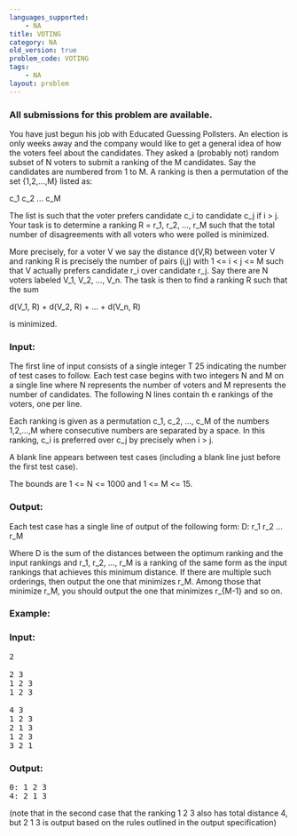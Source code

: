 ```yaml
---
languages_supported:
    - NA
title: VOTING
category: NA
old_version: true
problem_code: VOTING
tags:
    - NA
layout: problem
---
```

###  All submissions for this problem are available. 

You have just begun his job with Educated Guessing Pollsters. An election is only weeks away and the company would like to get a general idea of how the voters feel about the candidates. They asked a (probably not) random subset of N voters to submit a ranking of the M candidates. Say the candidates are numbered from 1 to M. A ranking is then a permutation of the set {1,2,...,M} listed as:

c\_1 c\_2 ... c\_M

The list is such that the voter prefers candidate c\_i to candidate c\_j if i &gt; j. Your task is to determine a ranking R = r\_1, r\_2, ..., r\_M such that the total number of disagreements with all voters who were polled is minimized.

More precisely, for a voter V we say the distance d(V,R) between voter V and ranking R is precisely the number of pairs (i,j) with 1 &lt;= i &lt; j &lt;= M such that V actually prefers candidate r\_i over candidate r\_j. Say there are N voters labeled V\_1, V\_2, ..., V\_n. The task is then to find a ranking R such that the sum

d(V\_1, R) + d(V\_2, R) + ... + d(V\_n, R)

is minimized.

### Input:

The first line of input consists of a single integer T 25 indicating the number of test cases to follow. Each test case begins with two integers N and M on a single line where N represents the number of voters and M represents the number of candidates. The following N lines contain th e rankings of the voters, one per line.

Each ranking is given as a permutation c\_1, c\_2, ..., c\_M of the numbers 1,2,...,M where consecutive numbers are separated by a space. In this ranking, c\_i is preferred over c\_j by precisely when i &gt; j.

A blank line appears between test cases (including a blank line just before the first test case).

The bounds are 1 &lt;= N &lt;= 1000 and 1 &lt;= M &lt;= 15.

### Output:

Each test case has a single line of output of the following form: D: r\_1 r\_2 ... r\_M

Where D is the sum of the distances between the optimum ranking and the input rankings and r\_1, r\_2, ..., r\_M is a ranking of the same form as the input rankings that achieves this minimum distance. If there are multiple such orderings, then output the one that minimizes r\_M. Among those that minimize r\_M, you should output the one that minimizes r\_{M-1} and so on.

### Example:

### Input:

<pre>
2

2 3
1 2 3
1 2 3

4 3
1 2 3
2 1 3
1 2 3
3 2 1
</pre>
### Output:

<pre>
0: 1 2 3
4: 2 1 3
</pre>
(note that in the second case that the ranking 1 2 3 also has total distance 4, but 2 1 3 is output based on the rules outlined in the output specification)
